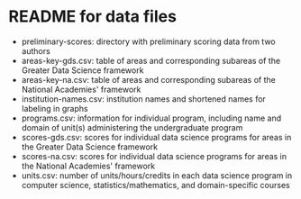 # README for data files

+ preliminary-scores: directory with preliminary scoring data from two authors
+ areas-key-gds.csv: table of areas and corresponding subareas of the Greater Data 
Science framework
+ areas-key-na.csv: table of areas and corresponding subareas of the National 
Academies' framework
+ institution-names.csv: institution names and shortened names for labeling in 
graphs
+ programs.csv: information for individual program, including name and domain of 
unit(s) administering the undergraduate program
+ scores-gds.csv: scores for individual data science programs for areas in the 
Greater Data Science framework
+ scores-na.csv: scores for individual data science programs for areas in the 
National Academies' framework
+ units.csv: number of units/hours/credits in each data science program in 
computer science, statistics/mathematics, and domain-specific courses